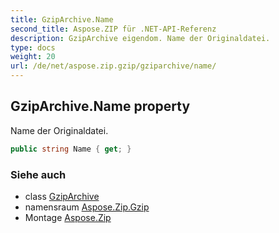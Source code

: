 ```yaml
---
title: GzipArchive.Name
second_title: Aspose.ZIP für .NET-API-Referenz
description: GzipArchive eigendom. Name der Originaldatei.
type: docs
weight: 20
url: /de/net/aspose.zip.gzip/gziparchive/name/
---
```

## GzipArchive.Name property

Name der Originaldatei.

```csharp
public string Name { get; }
```

### Siehe auch

* class [GzipArchive](../)
* namensraum [Aspose.Zip.Gzip](../../gziparchive/)
* Montage [Aspose.Zip](../../../)


